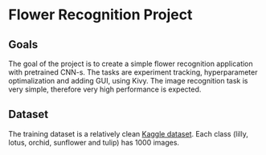 # Flower Recognition Project
## Goals
The goal of the project is to create a simple flower recognition application with pretrained CNN-s. The tasks are experiment tracking, hyperparameter optimalization and adding GUI, using Kivy. The image recognition task is very simple, therefore very high performance is expected.
## Dataset
The training dataset is a relatively clean [Kaggle dataset](https://www.kaggle.com/datasets/kausthubkannan/5-flower-types-classification-dataset). Each class (lilly, lotus, orchid, sunflower and tulip) has 1000 images.